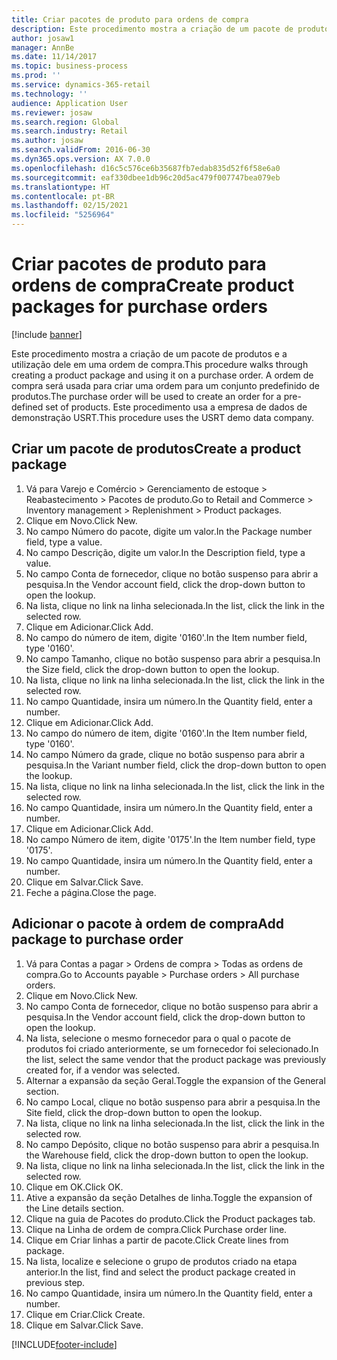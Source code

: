 ```yaml
---
title: Criar pacotes de produto para ordens de compra
description: Este procedimento mostra a criação de um pacote de produtos e a utilização dele em uma ordem de compra.
author: josaw1
manager: AnnBe
ms.date: 11/14/2017
ms.topic: business-process
ms.prod: ''
ms.service: dynamics-365-retail
ms.technology: ''
audience: Application User
ms.reviewer: josaw
ms.search.region: Global
ms.search.industry: Retail
ms.author: josaw
ms.search.validFrom: 2016-06-30
ms.dyn365.ops.version: AX 7.0.0
ms.openlocfilehash: d16c5c576ce6b35687fb7edab835d52f6f58e6a0
ms.sourcegitcommit: eaf330dbee1db96c20d5ac479f007747bea079eb
ms.translationtype: HT
ms.contentlocale: pt-BR
ms.lasthandoff: 02/15/2021
ms.locfileid: "5256964"
---
```

# <a name="create-product-packages-for-purchase-orders"></a><span data-ttu-id="53024-103">Criar pacotes de produto para ordens de compra</span><span class="sxs-lookup"><span data-stu-id="53024-103">Create product packages for purchase orders</span></span>

[!include [banner](../includes/banner.md)]

<span data-ttu-id="53024-104">Este procedimento mostra a criação de um pacote de produtos e a utilização dele em uma ordem de compra.</span><span class="sxs-lookup"><span data-stu-id="53024-104">This procedure walks through creating a product package and using it on a purchase order.</span></span> <span data-ttu-id="53024-105">A ordem de compra será usada para criar uma ordem para um conjunto predefinido de produtos.</span><span class="sxs-lookup"><span data-stu-id="53024-105">The purchase order will be used to create an order for a pre-defined set of products.</span></span> <span data-ttu-id="53024-106">Este procedimento usa a empresa de dados de demonstração USRT.</span><span class="sxs-lookup"><span data-stu-id="53024-106">This procedure uses the USRT demo data company.</span></span>


## <a name="create-a-product-package"></a><span data-ttu-id="53024-107">Criar um pacote de produtos</span><span class="sxs-lookup"><span data-stu-id="53024-107">Create a product package</span></span>
1. <span data-ttu-id="53024-108">Vá para Varejo e Comércio > Gerenciamento de estoque > Reabastecimento > Pacotes de produto.</span><span class="sxs-lookup"><span data-stu-id="53024-108">Go to Retail and Commerce > Inventory management > Replenishment > Product packages.</span></span>
2. <span data-ttu-id="53024-109">Clique em Novo.</span><span class="sxs-lookup"><span data-stu-id="53024-109">Click New.</span></span>
3. <span data-ttu-id="53024-110">No campo Número do pacote, digite um valor.</span><span class="sxs-lookup"><span data-stu-id="53024-110">In the Package number field, type a value.</span></span>
4. <span data-ttu-id="53024-111">No campo Descrição, digite um valor.</span><span class="sxs-lookup"><span data-stu-id="53024-111">In the Description field, type a value.</span></span>
5. <span data-ttu-id="53024-112">No campo Conta de fornecedor, clique no botão suspenso para abrir a pesquisa.</span><span class="sxs-lookup"><span data-stu-id="53024-112">In the Vendor account field, click the drop-down button to open the lookup.</span></span>
6. <span data-ttu-id="53024-113">Na lista, clique no link na linha selecionada.</span><span class="sxs-lookup"><span data-stu-id="53024-113">In the list, click the link in the selected row.</span></span>
7. <span data-ttu-id="53024-114">Clique em Adicionar.</span><span class="sxs-lookup"><span data-stu-id="53024-114">Click Add.</span></span>
8. <span data-ttu-id="53024-115">No campo do número de item, digite '0160'.</span><span class="sxs-lookup"><span data-stu-id="53024-115">In the Item number field, type '0160'.</span></span>
9. <span data-ttu-id="53024-116">No campo Tamanho, clique no botão suspenso para abrir a pesquisa.</span><span class="sxs-lookup"><span data-stu-id="53024-116">In the Size field, click the drop-down button to open the lookup.</span></span>
10. <span data-ttu-id="53024-117">Na lista, clique no link na linha selecionada.</span><span class="sxs-lookup"><span data-stu-id="53024-117">In the list, click the link in the selected row.</span></span>
11. <span data-ttu-id="53024-118">No campo Quantidade, insira um número.</span><span class="sxs-lookup"><span data-stu-id="53024-118">In the Quantity field, enter a number.</span></span>
12. <span data-ttu-id="53024-119">Clique em Adicionar.</span><span class="sxs-lookup"><span data-stu-id="53024-119">Click Add.</span></span>
13. <span data-ttu-id="53024-120">No campo do número de item, digite '0160'.</span><span class="sxs-lookup"><span data-stu-id="53024-120">In the Item number field, type '0160'.</span></span>
14. <span data-ttu-id="53024-121">No campo Número da grade, clique no botão suspenso para abrir a pesquisa.</span><span class="sxs-lookup"><span data-stu-id="53024-121">In the Variant number field, click the drop-down button to open the lookup.</span></span>
15. <span data-ttu-id="53024-122">Na lista, clique no link na linha selecionada.</span><span class="sxs-lookup"><span data-stu-id="53024-122">In the list, click the link in the selected row.</span></span>
16. <span data-ttu-id="53024-123">No campo Quantidade, insira um número.</span><span class="sxs-lookup"><span data-stu-id="53024-123">In the Quantity field, enter a number.</span></span>
17. <span data-ttu-id="53024-124">Clique em Adicionar.</span><span class="sxs-lookup"><span data-stu-id="53024-124">Click Add.</span></span>
18. <span data-ttu-id="53024-125">No campo Número de item, digite '0175'.</span><span class="sxs-lookup"><span data-stu-id="53024-125">In the Item number field, type '0175'.</span></span>
19. <span data-ttu-id="53024-126">No campo Quantidade, insira um número.</span><span class="sxs-lookup"><span data-stu-id="53024-126">In the Quantity field, enter a number.</span></span>
20. <span data-ttu-id="53024-127">Clique em Salvar.</span><span class="sxs-lookup"><span data-stu-id="53024-127">Click Save.</span></span>
21. <span data-ttu-id="53024-128">Feche a página.</span><span class="sxs-lookup"><span data-stu-id="53024-128">Close the page.</span></span>

## <a name="add-package-to-purchase-order"></a><span data-ttu-id="53024-129">Adicionar o pacote à ordem de compra</span><span class="sxs-lookup"><span data-stu-id="53024-129">Add package to purchase order</span></span>
1. <span data-ttu-id="53024-130">Vá para Contas a pagar > Ordens de compra > Todas as ordens de compra.</span><span class="sxs-lookup"><span data-stu-id="53024-130">Go to Accounts payable > Purchase orders > All purchase orders.</span></span>
2. <span data-ttu-id="53024-131">Clique em Novo.</span><span class="sxs-lookup"><span data-stu-id="53024-131">Click New.</span></span>
3. <span data-ttu-id="53024-132">No campo Conta de fornecedor, clique no botão suspenso para abrir a pesquisa.</span><span class="sxs-lookup"><span data-stu-id="53024-132">In the Vendor account field, click the drop-down button to open the lookup.</span></span>
4. <span data-ttu-id="53024-133">Na lista, selecione o mesmo fornecedor para o qual o pacote de produtos foi criado anteriormente, se um fornecedor foi selecionado.</span><span class="sxs-lookup"><span data-stu-id="53024-133">In the list, select the same vendor that the product package was previously created for, if a vendor was selected.</span></span>
5. <span data-ttu-id="53024-134">Alternar a expansão da seção Geral.</span><span class="sxs-lookup"><span data-stu-id="53024-134">Toggle the expansion of the General section.</span></span>
6. <span data-ttu-id="53024-135">No campo Local, clique no botão suspenso para abrir a pesquisa.</span><span class="sxs-lookup"><span data-stu-id="53024-135">In the Site field, click the drop-down button to open the lookup.</span></span>
7. <span data-ttu-id="53024-136">Na lista, clique no link na linha selecionada.</span><span class="sxs-lookup"><span data-stu-id="53024-136">In the list, click the link in the selected row.</span></span>
8. <span data-ttu-id="53024-137">No campo Depósito, clique no botão suspenso para abrir a pesquisa.</span><span class="sxs-lookup"><span data-stu-id="53024-137">In the Warehouse field, click the drop-down button to open the lookup.</span></span>
9. <span data-ttu-id="53024-138">Na lista, clique no link na linha selecionada.</span><span class="sxs-lookup"><span data-stu-id="53024-138">In the list, click the link in the selected row.</span></span>
10. <span data-ttu-id="53024-139">Clique em OK.</span><span class="sxs-lookup"><span data-stu-id="53024-139">Click OK.</span></span>
11. <span data-ttu-id="53024-140">Ative a expansão da seção Detalhes de linha.</span><span class="sxs-lookup"><span data-stu-id="53024-140">Toggle the expansion of the Line details section.</span></span>
12. <span data-ttu-id="53024-141">Clique na guia de Pacotes do produto.</span><span class="sxs-lookup"><span data-stu-id="53024-141">Click the Product packages tab.</span></span>
13. <span data-ttu-id="53024-142">Clique na Linha de ordem de compra.</span><span class="sxs-lookup"><span data-stu-id="53024-142">Click Purchase order line.</span></span>
14. <span data-ttu-id="53024-143">Clique em Criar linhas a partir de pacote.</span><span class="sxs-lookup"><span data-stu-id="53024-143">Click Create lines from package.</span></span>
15. <span data-ttu-id="53024-144">Na lista, localize e selecione o grupo de produtos criado na etapa anterior.</span><span class="sxs-lookup"><span data-stu-id="53024-144">In the list, find and select the product package created in previous step.</span></span>
16. <span data-ttu-id="53024-145">No campo Quantidade, insira um número.</span><span class="sxs-lookup"><span data-stu-id="53024-145">In the Quantity field, enter a number.</span></span>
17. <span data-ttu-id="53024-146">Clique em Criar.</span><span class="sxs-lookup"><span data-stu-id="53024-146">Click Create.</span></span>
18. <span data-ttu-id="53024-147">Clique em Salvar.</span><span class="sxs-lookup"><span data-stu-id="53024-147">Click Save.</span></span>



[!INCLUDE[footer-include](../../includes/footer-banner.md)]